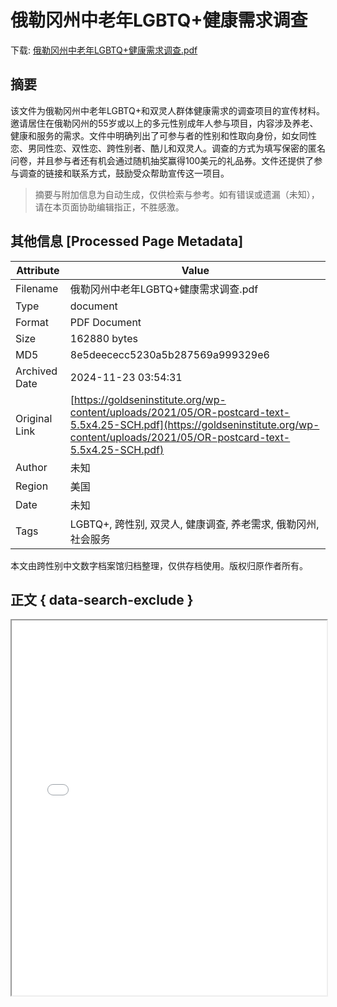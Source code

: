 # 俄勒冈州中老年LGBTQ+健康需求调查

<!-- tcd_download_link -->
下载: <a href="../俄勒冈州中老年LGBTQ+健康需求调查.pdf" download>俄勒冈州中老年LGBTQ+健康需求调查.pdf</a>
<!-- tcd_download_link_end -->

## 摘要

<!-- tcd_abstract -->
该文件为俄勒冈州中老年LGBTQ+和双灵人群体健康需求的调查项目的宣传材料。邀请居住在俄勒冈州的55岁或以上的多元性别成年人参与项目，内容涉及养老、健康和服务的需求。文件中明确列出了可参与者的性别和性取向身份，如女同性恋、男同性恋、双性恋、跨性别者、酷儿和双灵人。调查的方式为填写保密的匿名问卷，并且参与者还有机会通过随机抽奖赢得100美元的礼品券。文件还提供了参与调查的链接和联系方式，鼓励受众帮助宣传这一项目。

<!-- tcd_abstract_end -->

> 摘要与附加信息为自动生成，仅供检索与参考。如有错误或遗漏（未知），请在本页面协助编辑指正，不胜感激。

## 其他信息 [Processed Page Metadata]

| Attribute       | Value                                  |
|-----------------|----------------------------------------|
| Filename        | 俄勒冈州中老年LGBTQ+健康需求调查.pdf                             |
| Type            | document                                 |
| Format          | PDF Document                               |
| Size            | 162880 bytes                           |
| MD5             | 8e5deececc5230a5b287569a999329e6                                  |
| Archived Date   | 2024-11-23 03:54:31                             |
| Original Link   | [https://goldseninstitute.org/wp-content/uploads/2021/05/OR-postcard-text-5.5x4.25-SCH.pdf](https://goldseninstitute.org/wp-content/uploads/2021/05/OR-postcard-text-5.5x4.25-SCH.pdf)                         |
| Author          | 未知                               |
| Region          | 美国                               |
| Date            | 未知                                 |
| Tags            | LGBTQ+, 跨性别, 双灵人, 健康调查, 养老需求, 俄勒冈州, 社会服务                                 |

本文由跨性别中文数字档案馆归档整理，仅供存档使用。版权归原作者所有。


## 正文 { data-search-exclude }

<!-- tcd_main_text -->
<iframe src="../俄勒冈州中老年LGBTQ+健康需求调查.pdf" width="100%" height="600px">
    <p>无法显示PDF，请下载查看。</p>
</iframe>
<!-- tcd_main_text_end -->

